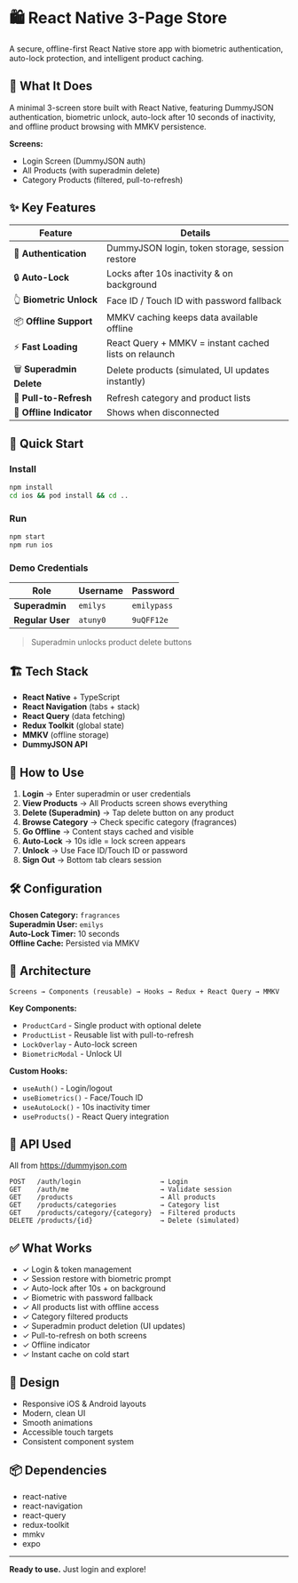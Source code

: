 # 🛍️ React Native 3-Page Store

A secure, offline-first React Native store app with biometric authentication, auto-lock protection, and intelligent product caching.

## 📱 What It Does

A minimal 3-screen store built with React Native, featuring DummyJSON authentication, biometric unlock, auto-lock after 10 seconds of inactivity, and offline product browsing with MMKV persistence.

**Screens:**
- Login Screen (DummyJSON auth)
- All Products (with superadmin delete)
- Category Products (filtered, pull-to-refresh)

## ✨ Key Features

| Feature | Details |
|---------|---------|
| 🔐 **Authentication** | DummyJSON login, token storage, session restore |
| 🔒 **Auto-Lock** | Locks after 10s inactivity & on background |
| 👆 **Biometric Unlock** | Face ID / Touch ID with password fallback |
| 📦 **Offline Support** | MMKV caching keeps data available offline |
| ⚡ **Fast Loading** | React Query + MMKV = instant cached lists on relaunch |
| 🗑️ **Superadmin Delete** | Delete products (simulated, UI updates instantly) |
| 🔄 **Pull-to-Refresh** | Refresh category and product lists |
| 📶 **Offline Indicator** | Shows when disconnected |

## 🚀 Quick Start

### Install
```bash
npm install
cd ios && pod install && cd ..
```

### Run
```bash
npm start
npm run ios
```

### Demo Credentials

| Role | Username | Password |
|------|----------|----------|
| **Superadmin** | `emilys` | `emilypass` |
| **Regular User** | `atuny0` | `9uQFF12e` |

> Superadmin unlocks product delete buttons

## 🏗️ Tech Stack

- **React Native** + TypeScript
- **React Navigation** (tabs + stack)
- **React Query** (data fetching)
- **Redux Toolkit** (global state)
- **MMKV** (offline storage)
- **DummyJSON API**

## 📖 How to Use

1. **Login** → Enter superadmin or user credentials
2. **View Products** → All Products screen shows everything
3. **Delete (Superadmin)** → Tap delete button on any product
4. **Browse Category** → Check specific category (fragrances)
5. **Go Offline** → Content stays cached and visible
6. **Auto-Lock** → 10s idle = lock screen appears
7. **Unlock** → Use Face ID/Touch ID or password
8. **Sign Out** → Bottom tab clears session

## 🛠️ Configuration

**Chosen Category:** `fragrances`  
**Superadmin User:** `emilys`  
**Auto-Lock Timer:** 10 seconds  
**Offline Cache:** Persisted via MMKV

## 🎯 Architecture

```
Screens → Components (reusable) → Hooks → Redux + React Query → MMKV
```

**Key Components:**
- `ProductCard` - Single product with optional delete
- `ProductList` - Reusable list with pull-to-refresh
- `LockOverlay` - Auto-lock screen
- `BiometricModal` - Unlock UI

**Custom Hooks:**
- `useAuth()` - Login/logout
- `useBiometrics()` - Face/Touch ID
- `useAutoLock()` - 10s inactivity timer
- `useProducts()` - React Query integration

## 📡 API Used

All from https://dummyjson.com

```
POST   /auth/login                    → Login
GET    /auth/me                       → Validate session
GET    /products                      → All products
GET    /products/categories           → Category list
GET    /products/category/{category}  → Filtered products
DELETE /products/{id}                 → Delete (simulated)
```

## ✅ What Works

- ✓ Login & token management
- ✓ Session restore with biometric prompt
- ✓ Auto-lock after 10s + on background
- ✓ Biometric with password fallback
- ✓ All products list with offline access
- ✓ Category filtered products
- ✓ Superadmin product deletion (UI updates)
- ✓ Pull-to-refresh on both screens
- ✓ Offline indicator
- ✓ Instant cache on cold start

## 🎨 Design

- Responsive iOS & Android layouts
- Modern, clean UI
- Smooth animations
- Accessible touch targets
- Consistent component system

## 📦 Dependencies

- react-native
- react-navigation
- react-query
- redux-toolkit
- mmkv
- expo

---

**Ready to use.** Just login and explore!
